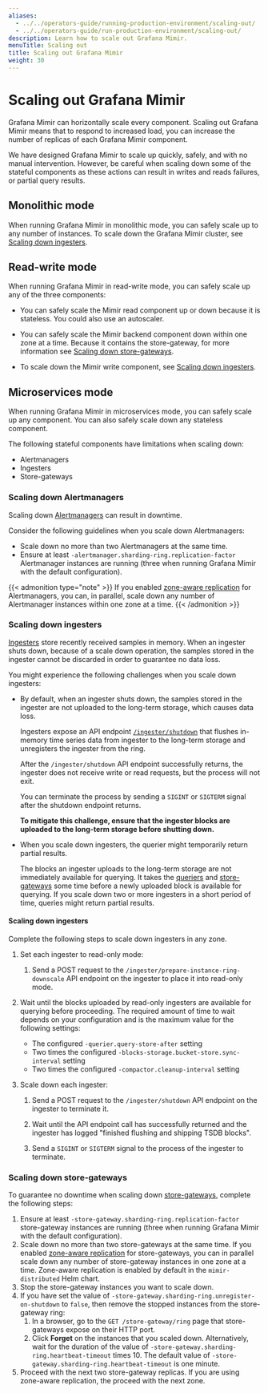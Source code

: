 ```yaml
---
aliases:
  - ../../operators-guide/running-production-environment/scaling-out/
  - ../../operators-guide/run-production-environment/scaling-out/
description: Learn how to scale out Grafana Mimir.
menuTitle: Scaling out
title: Scaling out Grafana Mimir
weight: 30
---
```


<!-- Note: This topic is mounted in the GEM documentation. Ensure that all updates are also applicable to GEM. -->

# Scaling out Grafana Mimir

Grafana Mimir can horizontally scale every component.
Scaling out Grafana Mimir means that to respond to increased load, you can increase the number of replicas of each Grafana Mimir component.

We have designed Grafana Mimir to scale up quickly, safely, and with no manual intervention.
However, be careful when scaling down some of the stateful components as these actions can result in writes and reads failures, or partial query results.

## Monolithic mode

When running Grafana Mimir in monolithic mode, you can safely scale up to any number of instances.
To scale down the Grafana Mimir cluster, see [Scaling down ingesters](#scaling-down-ingesters).

## Read-write mode

When running Grafana Mimir in read-write mode, you can safely scale up any of the three components:

- You can safely scale the Mimir read component up or down because it is stateless. You could also use an autoscaler.

- You can safely scale the Mimir backend component down within one zone at a time. Because it contains the store-gateway, for more information see [Scaling down store-gateways](#scaling-down-store-gateways).

- To scale down the Mimir write component, see [Scaling down ingesters](#scaling-down-ingesters).

## Microservices mode

When running Grafana Mimir in microservices mode, you can safely scale up any component.
You can also safely scale down any stateless component.

The following stateful components have limitations when scaling down:

- Alertmanagers
- Ingesters
- Store-gateways

### Scaling down Alertmanagers

Scaling down [Alertmanagers](../../../references/architecture/components/alertmanager/) can result in downtime.

Consider the following guidelines when you scale down Alertmanagers:

- Scale down no more than two Alertmanagers at the same time.
- Ensure at least `-alertmanager.sharding-ring.replication-factor` Alertmanager instances are running (three when running Grafana Mimir with the default configuration).

{{< admonition type="note" >}}
If you enabled [zone-aware replication](../../../configure/configure-zone-aware-replication/) for Alertmanagers, you can, in parallel, scale down any number of Alertmanager instances within one zone at a time.
{{< /admonition >}}

### Scaling down ingesters

[Ingesters](../../../references/architecture/components/ingester/) store recently received samples in memory.
When an ingester shuts down, because of a scale down operation, the samples stored in the ingester cannot be discarded in order to guarantee no data loss.

You might experience the following challenges when you scale down ingesters:

- By default, when an ingester shuts down, the samples stored in the ingester are not uploaded to the long-term storage, which causes data loss.

  Ingesters expose an API endpoint [`/ingester/shutdown`](../../../references/http-api/#shutdown) that flushes in-memory time series data from ingester to the long-term storage and unregisters the ingester from the ring.

  After the `/ingester/shutdown` API endpoint successfully returns, the ingester does not receive write or read requests, but the process will not exit.

  You can terminate the process by sending a `SIGINT` or `SIGTERM` signal after the shutdown endpoint returns.

  **To mitigate this challenge, ensure that the ingester blocks are uploaded to the long-term storage before shutting down.**

- When you scale down ingesters, the querier might temporarily return partial results.

  The blocks an ingester uploads to the long-term storage are not immediately available for querying.
  It takes the [queriers](../../../references/architecture/components/querier/) and [store-gateways](../../../references/architecture/components/store-gateway/) some time before a newly uploaded block is available for querying.
  If you scale down two or more ingesters in a short period of time, queries might return partial results.

#### Scaling down ingesters

Complete the following steps to scale down ingesters in any zone.

1. Set each ingester to read-only mode:

   1. Send a POST request to the `/ingester/prepare-instance-ring-downscale` API endpoint on the ingester to place it into read-only mode.

1. Wait until the blocks uploaded by read-only ingesters are available for querying before proceeding. The required amount of time to wait depends on your configuration and is the maximum value for the following settings:

   - The configured `-querier.query-store-after` setting
   - Two times the configured `-blocks-storage.bucket-store.sync-interval` setting
   - Two times the configured `-compactor.cleanup-interval` setting

1. Scale down each ingester:

   1. Send a POST request to the `/ingester/shutdown` API endpoint on the ingester to terminate it.

   1. Wait until the API endpoint call has successfully returned and the ingester has logged "finished flushing and shipping TSDB blocks".

   1. Send a `SIGINT` or `SIGTERM` signal to the process of the ingester to terminate.

### Scaling down store-gateways

To guarantee no downtime when scaling down [store-gateways](../../../references/architecture/components/store-gateway/), complete the following steps:

1. Ensure at least `-store-gateway.sharding-ring.replication-factor` store-gateway instances are running (three when running Grafana Mimir with the default configuration).
1. Scale down no more than two store-gateways at the same time.
   If you enabled [zone-aware replication](../../../configure/configure-zone-aware-replication/)
   for store-gateways, you can in parallel scale down any number of store-gateway instances in one zone at a time.
   Zone-aware replication is enabled by default in the `mimir-distributed` Helm chart.
1. Stop the store-gateway instances you want to scale down.
1. If you have set the value of `-store-gateway.sharding-ring.unregister-on-shutdown` to `false`, then remove the stopped instances from the store-gateway ring:
   1. In a browser, go to the `GET /store-gateway/ring` page that store-gateways expose on their HTTP port.
   1. Click **Forget** on the instances that you scaled down.
      Alternatively, wait for the duration of the value of `-store-gateway.sharding-ring.heartbeat-timeout` times 10.
      The default value of `-store-gateway.sharding-ring.heartbeat-timeout` is one minute.
1. Proceed with the next two store-gateway replicas. If you are using zone-aware replication, the proceed with the next zone.
